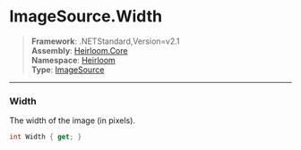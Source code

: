 # ImageSource.Width

> **Framework**: .NETStandard,Version=v2.1  
> **Assembly**: [Heirloom.Core][0]  
> **Namespace**: [Heirloom][0]  
> **Type**: [ImageSource][1]

--------------------------------------------------------------------------------

### Width

The width of the image (in pixels).

```cs
int Width { get; }
```

[0]: ../Heirloom.Core.md
[1]: Heirloom.ImageSource.md
